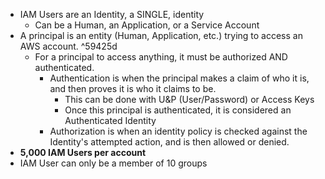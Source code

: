 - IAM Users are an Identity, a SINGLE, identity
	- Can be a Human, an Application, or a Service Account
- A principal is an entity (Human, Application, etc.) trying to access an AWS account. ^59425d
	- For a principal to access anything, it must be authorized AND authenticated.
		- Authentication is when the principal makes a claim of who it is, and then proves it is who it claims to be.
			- This can be done with U&P (User/Password) or Access Keys
			- Once this principal is authenticated, it is considered an Authenticated Identity
		- Authorization is when an identity policy is checked against the Identity's attempted action, and is then allowed or denied.
- **5,000 IAM Users per account**
- IAM User can only be a member of 10 groups